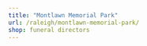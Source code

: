```yaml
---
title: "Montlawn Memorial Park"
url: /raleigh/montlawn-memorial-park/
shop: funeral directors
---
```

